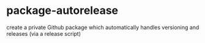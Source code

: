 # package-autorelease
create a private Github package which automatically handles versioning and releases (via a release script)
